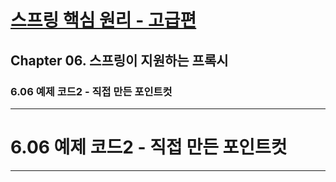 # <a href = "../README.md" target="_blank">스프링 핵심 원리 - 고급편</a>
## Chapter 06. 스프링이 지원하는 프록시
### 6.06 예제 코드2 - 직접 만든 포인트컷

---

# 6.06 예제 코드2 - 직접 만든 포인트컷

---
